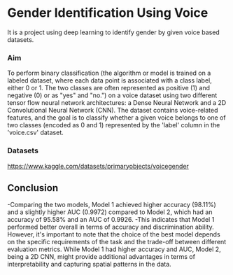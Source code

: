 # Gender Identification Using Voice
It is a project using deep learning to identify gender by given voice based datasets.
### Aim
To perform binary classification (the algorithm or model is trained on a labeled dataset, where each data point is associated with a class label, either 0 or 1. The two classes are often represented as positive (1) and negative (0) or as "yes" and "no.") on a voice dataset using two different tensor flow neural network architectures: a Dense Neural Network and a 2D Convolutional Neural Network (CNN). The dataset contains voice-related features, and the goal is to classify whether a given voice belongs to one of two classes (encoded as 0 and 1) represented by the 'label' column in the 'voice.csv' dataset.
### Datasets
https://www.kaggle.com/datasets/primaryobjects/voicegender
## Conclusion
-Comparing the two models, Model 1 achieved higher accuracy (98.11%) and a slightly higher AUC (0.9972) compared to Model 2, which had an accuracy of 95.58% and an AUC of 0.9926. 
-This indicates that Model 1 performed better overall in terms of accuracy and discrimination ability. However, it's important to note that the choice of the best model depends on the specific requirements of the task and the trade-off between different evaluation metrics. While Model 1 had higher accuracy and AUC, Model 2, being a 2D CNN, might provide additional advantages in terms of interpretability and capturing spatial patterns in the data.


